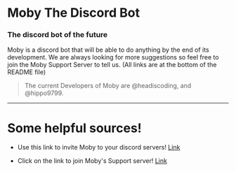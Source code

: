 # Moby The Discord Bot

### The discord bot of the future

Moby is a discord bot that will be able to do anything by the end of its development. We are always looking for more suggestions so feel free to join the Moby Support Server to tell us. (All links are at the bottom of the README file)
> The current Developers of Moby are @headiscoding, and @hippo9799.

------------------------------------------------------------------------------------------------------------------------------------------

Some helpful sources! 
=======


+ Use this link to invite Moby to your discord servers! [Link](https://discord.com/oauth2/authorize?client_id=784210441622650920&permissions=8&scope=bot)

+ Click on the link to join Moby's Support server! [Link](https://discord.gg/7zUD9vkDzN)
